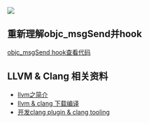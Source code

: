![](https://ws1.sinaimg.cn/large/006tNc79gy1g2j8jrd3yoj31jk0dw1kx.jpg)

## 重新理解objc_msgSend并hook
[objc_msgSend hook查看代码](https://github.com/czqasngit/objc_msgSend_hook)
  
## LLVM & Clang 相关资料
  - [llvm之简介](https://github.com/czqasngit/iOS_senior/blob/master/llvm/llvm.md)
  - [llvm & clang 下载编译](https://github.com/czqasngit/iOS_senior/blob/master/llvm/compile.md)
  - [开发clang plugin & clang tooling](https://github.com/czqasngit/iOS_senior/blob/master/llvm/clang/create_plugin.md)




